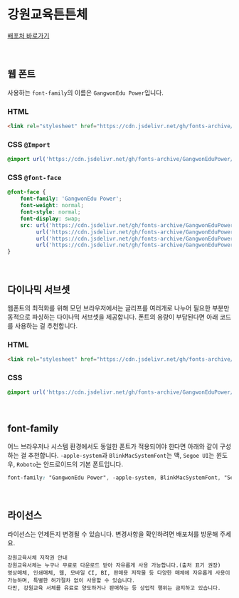 # 강원교육튼튼체

[배포처 바로가기](https://blog.naver.com/happygwedu/221897547714)

&nbsp;

## 웹 폰트

사용하는 `font-family`의 이름은 `GangwonEdu Power`입니다.

### HTML

```html
<link rel="stylesheet" href="https://cdn.jsdelivr.net/gh/fonts-archive/GangwonEduPower/GangwonEduPower.css" type="text/css"/>
```

### CSS `@Import`

```css
@import url('https://cdn.jsdelivr.net/gh/fonts-archive/GangwonEduPower/GangwonEduPower.css');
```

### CSS `@font-face`

```css
@font-face {
    font-family: 'GangwonEdu Power';
    font-weight: normal;
    font-style: normal;
    font-display: swap;
    src: url('https://cdn.jsdelivr.net/gh/fonts-archive/GangwonEduPower/GangwonEduPower.woff2') format('woff2'),
         url('https://cdn.jsdelivr.net/gh/fonts-archive/GangwonEduPower/GangwonEduPower.woff') format('woff'),
         url('https://cdn.jsdelivr.net/gh/fonts-archive/GangwonEduPower/GangwonEduPower.otf') format('opentype'),
         url('https://cdn.jsdelivr.net/gh/fonts-archive/GangwonEduPower/GangwonEduPower.ttf') format('truetype');
}
```

&nbsp;

## 다이나믹 서브셋

웹폰트의 최적화를 위해 모던 브라우저에서는 글리프를 여러개로 나누어 필요한 부분만 동적으로 파싱하는 다이나믹 서브셋을 제공합니다. 폰트의 용량이 부담된다면 아래 코드를 사용하는 걸 추천합니다.

### HTML

```html
<link rel="stylesheet" href="https://cdn.jsdelivr.net/gh/fonts-archive/GangwonEduPower/subsets/GangwonEduPower-dynamic-subset.css" type="text/css"/>
```

### CSS

```css
@import url('https://cdn.jsdelivr.net/gh/fonts-archive/GangwonEduPower/subsets/GangwonEduPower-dynamic-subset.css');
```

&nbsp;

## font-family

어느 브라우저나 시스템 환경에서도 동일한 폰트가 적용되어야 한다면 아래와 같이 구성하는 걸 추천합니다. `-apple-system`과 `BlinkMacSystemFont`는 맥, `Segoe UI`는 윈도우, `Roboto`는 안드로이드의 기본 폰트입니다.


```css
font-family: "GangwonEdu Power", -apple-system, BlinkMacSystemFont, "Segoe UI", Roboto, Oxygen, Ubuntu, Cantarell, "Open Sans", "Helvetica Neue", sans-serif;
```

&nbsp;

## 라이선스

라이선스는 언제든지 변경될 수 있습니다. 변경사항을 확인하려면 배포처를 방문해 주세요.

```
강원교육서체 저작권 안내 
강원교육서체는 누구나 무료로 다운로드 받아 자유롭게 사용 가능합니다.(출처 표기 권장) 
영상매체, 인쇄매체, 웹, 모바일 CI, BI, 판매용 저작물 등 다양한 매체에 자유롭게 사용이 가능하며, 특별한 허가절차 없이 사용할 수 있습니다. 
다만, 강원교육 서체를 유료로 양도하거나 판매하는 등 상업적 행위는 금지하고 있습니다.
```
